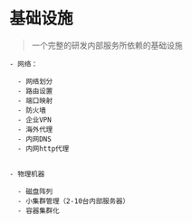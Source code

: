 # 基础设施

> 一个完整的研发内部服务所依赖的基础设施

    - 网络：
    
      - 网络划分
      - 路由设置
      - 端口映射
      - 防火墙
      - 企业VPN
      - 海外代理
      - 内网DNS
      - 内网http代理


    - 物理机器

      - 磁盘阵列
      - 小集群管理（2-10台内部服务器）
      - 容器集群化